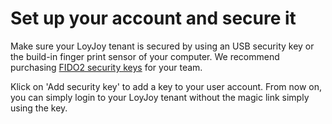 # Set up your account and secure it

Make sure your LoyJoy tenant is secured by using an USB security key or the build-in finger print sensor of your computer. We recommend purchasing [FIDO2 security keys](https://www.amazon.com/s?k=FIDO2+security+keys&ref=nb_sb_noss) for your team.

Klick on 'Add security key' to add a key to your user account. From now on, you can simply login to your LoyJoy tenant without the magic link simply using the key.
